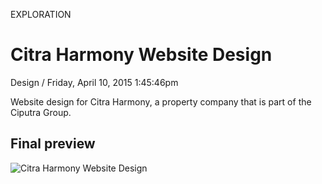 <p class="type">EXPLORATION</p>

# Citra Harmony Website Design

<p class="meta">Design  /  Friday, April 10, 2015 1:45:46pm</p>

Website design for Citra Harmony, a property company that is part of the Ciputra Group.

## Final preview

![Citra Harmony Website Design](https://farooq-agent.web.app/assets/images/works/large/0jrhdnPY_work_image.jpg)
